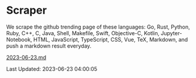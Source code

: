 # Scraper

We scrape the github trending page of these languages: Go, Rust, Python, Ruby, C++, C, Java, Shell, Makefile, Swift, Objective-C, Kotlin, Jupyter-Notebook, HTML, JavaScript, TypeScript, CSS, Vue, TeX, Markdown, and push a markdown result everyday.

[2023-06-23.md](https://github.com/yangwenmai/github-trending-backup/blob/master/2023-06-23.md)

Last Updated: 2023-06-23 04:00:05